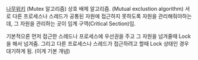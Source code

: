 [나무위키](https://namu.wiki/w/%EB%AE%A4%ED%85%8D%EC%8A%A4)
(Mutex 알고리즘)
상호 배제 알고리즘. (Mutual exclustion algorithm)
서로 다른 프로세스나 스레드가 공통된 자원에 접근하지 못하도록 자원을 관리해줘야하는데,
그 자원을 관리하는 곳이 임계 구역(Critical Section)임.

기본적으론 먼저 접근한 스레드나 프로세스에 우선권을 주고 그 자원을 넘겨줄때 Lock을 해서 넘겨줌.
그리고 다른 프로세스나 스레드가 접근하려고 할때 Lock 상태인 경우 대기하게 됨.
(이게 기본 개념)




